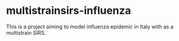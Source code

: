 # multistrainsirs-influenza
This is a project aiming to model influenza epidemic in Italy with as a multistrain SIRS. 
